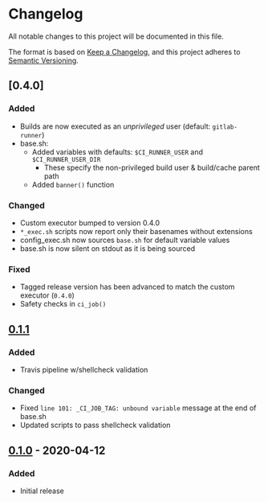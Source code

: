 # Changelog
All notable changes to this project will be documented in this file.

The format is based on [Keep a Changelog](https://keepachangelog.com/en/1.0.0/),
and this project adheres to [Semantic Versioning](https://semver.org/spec/v2.0.0.html).

## [0.4.0]

### Added

- Builds are now executed as an *unprivileged* user (default: `gitlab-runner`)
- base.sh:
  - Added variables with defaults: `$CI_RUNNER_USER` and `$CI_RUNNER_USER_DIR`
    - These specify the non-privileged build user & build/cache parent path
  - Added `banner()` function

### Changed

- Custom executor bumped to version 0.4.0
- `*_exec.sh` scripts now report only their basenames without extensions
- config_exec.sh now sources `base.sh` for default variable values
- base.sh is now silent on stdout as it is being sourced

### Fixed

- Tagged release version has been advanced to match the custom executor (`0.4.0`)
- Safety checks in `ci_job()`


## [0.1.1]

### Added

- Travis pipeline w/shellcheck validation

### Changed

- Fixed `line 101: _CI_JOB_TAG: unbound variable` message at the end of base.sh
- Updated scripts to pass shellcheck validation


## [0.1.0] - 2020-04-12

### Added

- Initial release


[0.1.0]: https://github.com/simp/gitlab-beaker-cleanup-driver/releases/tag/0.1.0
[0.1.1]: https://github.com/simp/gitlab-beaker-cleanup-driver/releases/tag/0.1.1
